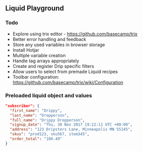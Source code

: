 ## Liquid Playground

### Todo
- Explore using trix editor - https://github.com/basecamp/trix
- Better error handling and feedback
- Store any used variables in browser storage
- Install Hotjar
- Multiple variable creation
- Handle tag arrays appropriately
- Create and register Drip specific filters
- Allow users to select from premade Liquid recipes
- Toolbar configuration: https://github.com/basecamp/trix/wiki/Configuration

### Preloaded liquid object and values

```json
"subscriber": {
  "first_name": "Drippy",
  "last_name": "Dropperson",
  "full_name": "Drippy Dropperson",
  "signup_date": "Thu, 30 Nov 2017 19:22:11 UTC +00:00",
  "address": "123 Dripsters Lane, Minneapolis MN 55145",
  "skus": "prod123, sku567, item345",
  "order_total": "100.49"
}

```